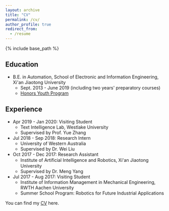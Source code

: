 ```yaml
---
layout: archive
title: "CV"
permalink: /cv/
author_profile: true
redirect_from:
  - /resume
---
```


{% include base_path %}

## Education
* B.E. in Automation, School of Electronic and Information Engineering, Xi'an Jiaotong University
  * Sept. 2013 - June 2019  (including two years' preparatory courses)
  * [Honors Youth Program](https://en.wikipedia.org/wiki/Special_Class_for_the_Gifted_Young) 

<!--
Publication
======
To be add...
-->

## Experience

*  Apr 2019 - Jan 2020: Visiting Student
    * Text Intelligence Lab, Westlake University
    * Supervised by Prof. Yue Zhang
*  Jul 2018 - Sep 2018: Research Intern
    * University of Western Australia 
    * Supervised by Dr. Wei Liu
*  Oct 2017 - Dec 2017: Research Assistant  
    * Institute of Artiﬁcial Intelligence and Robotics, Xi'an Jiaotong University
    * Supervised by Dr. Meng Yang
*  Jul 2017 - Aug 2017: Visiting Student
    * Institute of Information Management in Mechanical Engineering, RWTH Aachen University
    * Summer School Program: Robotics for Future Industrial Applications


You can find my [CV](https://RingoS.github.io/files/Sen_Yang_CV.pdf) here. 


<!--
Education
======
* B.S. in GitHub, GitHub University, 2012
* M.S. in Jekyll, GitHub University, 2014
* Ph.D in Version Control Theory, GitHub University, 2018 (expected)

Work experience
======
* Summer 2015: Research Assistant
  * Github University
  * Duties included: Tagging issues
  * Supervisor: Professor Git

* Fall 2015: Research Assistant
  * Github University
  * Duties included: Merging pull requests
  * Supervisor: Professor Hub
  
Skills
======
* Skill 1
* Skill 2
  * Sub-skill 2.1
  * Sub-skill 2.2
  * Sub-skill 2.3
* Skill 3

Publications
======
  <ul>{% for post in site.publications %}
    {% include archive-single-cv.html %}
  {% endfor %}</ul>
  
Talks
======
  <ul>{% for post in site.talks %}
    {% include archive-single-talk-cv.html %}
  {% endfor %}</ul>
  
Teaching
======
  <ul>{% for post in site.teaching %}
    {% include archive-single-cv.html %}
  {% endfor %}</ul>
  
Service and leadership
======
* Currently signed in to 43 different slack teams
-->
